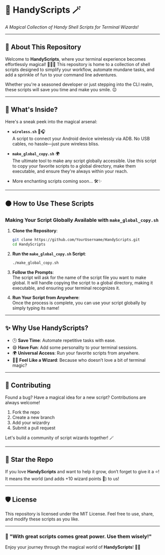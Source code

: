 # 🎩 **HandyScripts** 🪄  
_A Magical Collection of Handy Shell Scripts for Terminal Wizards!_

---

## 🚀 **About This Repository**

Welcome to **HandyScripts**, where your terminal experience becomes effortlessly magical! 🧙‍♂️✨ This repository is home to a collection of shell scripts designed to simplify your workflow, automate mundane tasks, and add a sprinkle of fun to your command line adventures.  

Whether you're a seasoned developer or just stepping into the CLI realm, these scripts will save you time and make you smile. 😉  

---

## 🿢 **What's Inside?**

Here's a sneak peek into the magical arsenal:  

- **`wireless.sh`** 📨🎧  
  A script to connect your Android device wirelessly via ADB. No USB cables, no hassle—just pure wireless bliss.  

- **`make_global_copy.sh`** 🌍  
  The ultimate tool to make any script globally accessible. Use this script to copy your favorite scripts to a global directory, make them executable, and ensure they're always within your reach.  

- More enchanting scripts coming soon... 🛠️✨  

---

## 🟠 **How to Use These Scripts**

### Making Your Script Globally Available with `make_global_copy.sh`

1. **Clone the Repository**:  
   ```bash
   git clone https://github.com/YourUsername/HandyScripts.git
   cd HandyScripts
   ```

2. **Run the `make_global_copy.sh` Script**:  
   ```bash
   ./make_global_copy.sh
   ```

3. **Follow the Prompts**:  
   The script will ask for the name of the script file you want to make global. It will handle copying the script to a global directory, making it executable, and ensuring your terminal recognizes it.  

4. **Run Your Script from Anywhere**:  
   Once the process is complete, you can use your script globally by simply typing its name!  

---

## ✨ **Why Use HandyScripts?**

- 🕒 **Save Time**: Automate repetitive tasks with ease.
- 😄 **Have Fun**: Add some personality to your terminal sessions.
- 🌍 **Universal Access**: Run your favorite scripts from anywhere.
- 🧙‍♂️ **Feel Like a Wizard**: Because who doesn’t love a bit of terminal magic?  

---

## 📜 **Contributing**

Found a bug? Have a magical idea for a new script? Contributions are always welcome!  

1. Fork the repo  
2. Create a new branch  
3. Add your wizardry  
4. Submit a pull request  

Let's build a community of script wizards together! 🪄  

---

## 🌟 **Star the Repo**

If you love **HandyScripts** and want to help it grow, don’t forget to give it a ⭐! It means the world (and adds +10 wizard points 🧙) to us!  

---

## 🛡️ **License**

This repository is licensed under the MIT License. Feel free to use, share, and modify these scripts as you like.  

---

### 🧙 **"With great scripts comes great power. Use them wisely!"**  

Enjoy your journey through the magical world of **HandyScripts**! 🎩✨

